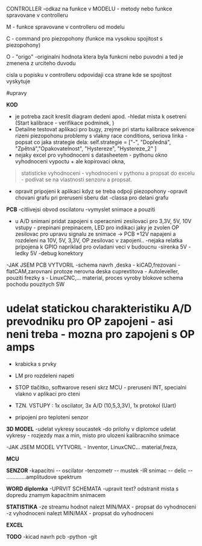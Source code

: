 CONTROLLER -odkaz na funkce v MODELU - metody nebo funkce spravovane v controlleru

M - funkce spravovane v controlleru od modelu

C - command pro piezopohony (funkce ma vysokou spojitost s piezopohony)

O - "origo" -originalni hodnota ktera byla funkcni nebo puvodni a ted je zmenena z urciteho duvodu

cisla u popisku v controlleru odpovidaji cca strane kde se spojitost vyskytuje





#upravy

**KOD**

- je potreba zacit kreslit diagram dedeni apod.
-hledat mista k osetreni (Start kalibrace - verifikace podminek, )
- Detailne testovat aplikaci pro bugy, zrejme pri startu kalibrace sekvence rizeni piezopohonu problemy s vlakny race conditions, seriova linka
-popsat co jaka strategie dela: self.strategie = ["-", "Dopředná", "Zpětná","Opakovatelnost", "Hystereze", "Hystereze_2" ]
- nejaky excel pro vyhodnoceni s datasheetem - pythonu okno vyhodnoceni vypoctu + ale kopirovaci okna,
> statisticke vyhodnoceni - vyhodnoceni v pythonu a propsat do excelu - podivat se na vlastnosti senzoru a propsat.
- opravit pripojeni k aplikaci kdyz se treba odpoji piezopohony
-opravit chovani grafu pri preruseni sberu dat
-classa pro delani grafu

**PCB**
-citlivejsi obvod oscilatoru
-vymyslet snimace a pouziti
- u A/D snimani pridat zapojeni s operacnimi zesilovaci pro 3,3V, 5V, 10V vstupy - prepinani prepinacem,
LED pro indikaci jaky je zvolen OP zesilovac pro upravu signalu ze snimace -> PCB +12V napajeni a rozdeleni na 10V, 5V, 3,3V,
OP zesilovac v zapojeni..
-nejaka relatka pripojena k GPIO napriklad pro ovladani veci v budoucnu
-sirenka 5V
-ledky 5V
-debug konektory

-JAK JSEM PCB VYTVORIL -schema navrh ,deska - kiCAD,frezovani - flatCAM,zarovnani protoze nerovna deska cuprextitova - Autoleveller, pouziti frezky s - LinuxCNC,... material, proces vyroby blokove schema pochodu pouzitych SW
# udelat statickou charakteristiku A/D prevodniku pro OP zapojeni - asi neni treba - mozna pro zapojeni s OP amps
- krabicka s prvky
- LM pro rozdeleni napeti
- STOP tlačítko, softwarove reseni skrz MCU - preruseni INT, specialni vlakno v aplikaci pro cteni 

- TZN. VSTUPY : 1x oscilator, 3x A/D (10,5,3,3V), 1x protokol (Uart)
- pripojeni pro teploteni senzor


**3D MODEL**
-udelat vykresy soucastek
-do prilohy v diplomce udelat vykresy - rozjezdy max a min, misto pro ulozeni kalibracniho snimace

-JAK JSEM MODEL VYTVORIL - Inventor, LinuxCNC... material,freza,

**MCU**



**SENZOR**
-kapacitni  -- oscilator
-tenzometr  -- mustek
-IR snimac  -- delic
            -- .............amplitudove spektrum


**WORD diplomka**
-UPRVIT SCHEMATA
-upravit text? odstranit mista s dopredu znamym kapacitnim snimacem


**STATISTIKA**
-ze streamu hodnot nalezt MIN/MAX - propsat do vyhodnoceni
-z vyhodnoceni nalezt MIN/MAX - propsat do vyhodnoceni

**EXCEL**


**TODO**
-kicad navrh pcb
-python
-git
